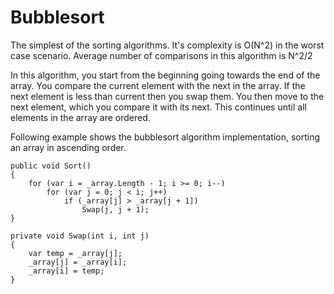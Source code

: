 # Bubblesort

The simplest of the sorting algorithms.
It's complexity is O(N^2) in the worst case scenario.
Average number of comparisons in this algorithm is N^2/2

In this algorithm, you start from the beginning going towards the end of the array.
You compare the current element with the next in the array. If the next element is less than current then you swap them.
You then move to the next element, which you compare it with its next.
This continues until all elements in the array are ordered.

Following example shows the bubblesort algorithm implementation, sorting an array in ascending order.

```
public void Sort()
{
    for (var i = _array.Length - 1; i >= 0; i--)
        for (var j = 0; j < i; j++)
            if (_array[j] > _array[j + 1])
                Swap(j, j + 1);
}

private void Swap(int i, int j)
{
    var temp = _array[j];
    _array[j] = _array[i];
    _array[i] = temp;
}
```